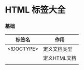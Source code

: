 # HTML 标签大全

### 基础

| 标签名       | 作用           |
| ------------ | -------------- |
| <!DOCTYPE>   | 定义文档类型   |
| <html>       | 定义HTML文档   |
| <title>      | 定义文档的标题 |
| <body>       | 定义文档的主体 |
| <h1> to <h6> | 定义HTML标题   |
| <p>          | 定义段落       |
| <br>         | 定义简单的折行 |
| <hr>         | 定义水平线     |
| <!--...-->   | 定义注释       |



### 格式

| 标签名       | 作用                                   |
| ------------ | -------------------------------------- |
| <acronym>    | 定义只取首字母的缩写                   |
| <abbr>       | 定义缩写                               |
| <address>    | 定义文档作者或拥有者的联系信息         |
| <b>          | 定义粗体文本                           |
| <bdi>        | 定义文字方向，脱离周边的文本的方向设置 |
| <bdo>        | 定义文字方向                           |
| <big>        | 定义大号文本                           |
| <blockquote> | 定义长引用                             |
| ~~<center>~~ | 定义居中文本，不赞成使用               |
| <cite>       | 定义引用                               |
| <code>       | 定义计算机代码文本                     |
| <del>        | 定义被删除文本                         |
| <dfn>        | 定义定义项目                           |
| <em>         | 定义强调文本                           |
| ~~<font>~~   | 定义文本的字体、尺寸、颜色，不赞成使用 |
| <i>          | 定义斜体文本                           |
| <ins>        | 定义被插入文本                         |
| <kbd>        | 定义键盘文本                           |
| <mark>       | 定义有记号的文本                       |
| <meter>      | 定义预定义范围的度量                   |
| <pre>        | 定义预格式文本                         |
| <progress>   | 定义任何类型的任务的进度               |
| <q>          | 定义短的引用                           |
| <rp>         | 定于若浏览器不支持ruby元素显示的内容   |
| <rt>         | 定义ruby注释的解释                     |
| <ruby>       | 定义ruby注释                           |
| ~~<s>~~      | 定义加删除线的文本，不赞成使用         |
| <samp>       | 定义计算机代码样本                     |
| <small>      | 定义小号文本                           |
| ~~<strike>~~ | 定义加删除线的文本，不赞成使用         |
| <strong>     | 定义语气更为强烈的强调文本             |
| <sup>        | 定义上标文本                           |
| <sub>        | 定义下标文本                           |
| <time>       | 定义时间                               |
| <tt>         | 定义打字机文本                         |
| ~~<u>~~      | 定义下划线文本，不赞成使用             |
| <var>        | 定义文本的变量部分                     |
| <wbr>        | 定义视频                               |



### 表单

| 标签名        | 作用                       |
| ------------- | -------------------------- |
| <form>        | 定义供用户输入的HTML表单   |
| <input>       | 定义输入控件               |
| <textarea>    | 定义多行的文本输入控件     |
| <button>      | 定义按钮                   |
| <select>      | 定义选择列表（下拉列表）   |
| <optgroup>    | 定义选择列表相关选项的组合 |
| <option>      | 定义选择列表的选项         |
| <label>       | 定义input元素的用法        |
| <fieldset>    | 定义围绕表单中元素的边框   |
| <legend>      | 定义fieldset元素的标题     |
| ~~<isindex>~~ | 定义与文档相关的可搜索索引 |
| <datalist>    | 定义下拉列表               |
| <keygen>      | 定义生成秘钥               |
| <output>      | 定义输出的一些类型         |



### 框架

| 标签名       | 作用                                 |
| ------------ | ------------------------------------ |
| <frame>      | 定义框架集的窗口或者框架             |
| <frameset>   | 定义框架集                           |
| <noframeset> | 定义针对不支持框架集的用户的替代内容 |
| <iframe>     | 定义内联框架                         |



### 图像

| 标签名       | 作用                               |
| ------------ | ---------------------------------- |
| <img>        | 定义图像                           |
| <map>        | 定义图像映射                       |
| <area>       | 定义图像地图内部的区域             |
| <canvas>     | 定义图形                           |
| <figcaption> | 定义figure元素的标题               |
| <figure>     | 定义媒体内容的分组，以及它们的标题 |



###  音频/视频

| 标签名   | 作用                           |
| -------- | ------------------------------ |
| <audio>  | 定义声音内容                   |
| <source> | 定义媒介源                     |
| <track>  | 定义用在媒体播放器中的文本轨道 |
| <video>  | 定义视频                       |



### 链接

| 标签名 | 作用                     |
| ------ | ------------------------ |
| <a>    | 定义锚                   |
| <link> | 定义文档与外部资源的关系 |
| <nav>  | 定义导航链接             |



### 列表

| 标签名     | 作用                                      |
| ---------- | ----------------------------------------- |
| <ul>       | 定义无序列表                              |
| <ol>       | 定义有序列表                              |
| <li>       | 定义列表的项目                            |
| ~~<dir>~~  | 定义目录列表，不赞成使用                  |
| <dl>       | 定义定义列表                              |
| <dt>       | 定义定义列表中的项目                      |
| <dd>       | 定义定义列表中项目的描述                  |
| <menu>     | 定义命令的菜单/列表                       |
| <menuitem> | 定义用户可以从弹出菜单调用的命令/菜单项目 |
| <command>  | 定义命令按钮                              |



### 表格

| 标签名     | 作用                         |
| ---------- | ---------------------------- |
| <table>    | 定义表格                     |
| <caption>  | 定义表格标题                 |
| <th>       | 定义表格中的表头单元格       |
| <tr>       | 定义表格中的行               |
| <td>       | 定义表格中的单元格           |
| <thead>    | 定义表格中的表头内容         |
| <tbody>    | 定义表格种的主体内容         |
| <tfoot>    | 定义表格中的表注内容（脚注） |
| <colgroup> | 定义表格中供格式化的列组     |



### 样式/节

| 标签名    | 作用                        |
| --------- | --------------------------- |
| <style>   | 定义文档的样式信息          |
| <div>     | 定义文档中的节              |
| <span>    | 定义文档中的节              |
| <header>  | 定义section或page的页眉     |
| <footer>  | 定义section或page的页脚     |
| <section> | 定义section                 |
| <article> | 定义文章                    |
| <aside>   | 定义页面内容之外的内容      |
| <detials> | 定义元素的细节              |
| <dialog>  | 定义对话框或窗口            |
| <summary> | 为details元素定义可见的标题 |



### 元信息

| 标签名         | 作用                                             |
| -------------- | ------------------------------------------------ |
| <head>         | 定义关于文档的信息                               |
| <meta>         | 定义关于HTML文档的信息                           |
| <base>         | 定义页面中所有默认链接的地址或默认目标           |
| ~~<basefont>~~ | 定义页面中文本的默认字体、尺寸、颜色，不赞成使用 |



### 编程

| 标签名       | 作用                                     |
| ------------ | ---------------------------------------- |
| <script>     | 定义客户端脚本                           |
| <noscript>   | 定义针对不支持客户端脚本的用户的替代内容 |
| ~~<applet>~~ | 定义嵌入的applet，不赞成使用             |
| <embed>      | 为外部应用程序(非HTML)定义容器           |
| <object>     | 定义嵌入的对象                           |
| <param>      | 定义对象的参数                           |

